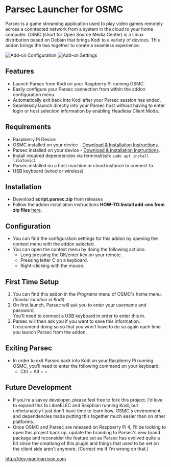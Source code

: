 # Parsec Launcher for OSMC
Parsec is a game streaming application used to play video games remotely across a conntected network from a system in the cloud to your home computer. OSMC (short for Open Source Media Center) is a Linux distribution based on Debian that brings Kodi to a variety of devices. This addon brings the two together to create a seamless experience.

![Add-on Configuration](https://i.imgur.com/qm2vHi9.jpg)
![Add-on Settings](https://i.imgur.com/63NWEMi.jpg)

## Features
* Launch Parsec from Kodi on your Raspberry Pi running OSMC.
* Easily configure your Parsec connection from within the addon configuration menu.
* Automatically exit back into Kodi after your Parsec session has ended.
* Seamlessly launch directly into your Parsec host without having to enter login or host selection information by enabling Headless Client Mode.

## Requirements
* Raspberry Pi Device
* OSMC installed on your device - [Download & Installation Instructions](https://osmc.tv/download/).
* Parsec installed on your device - [Download & Installation Instructions](https://support.parsecgaming.com/hc/en-us/articles/115002699012-Setting-Up-On-Raspberry-Pi-Raspbian-).
* Install required dependencies via terminal/ssh: `sudo apt install libatomic1`
* Parsec installed on a host machine or cloud instance to connect to.
* USB keyboard (wired or wireless)

## Installation
* Download **script.parsec.zip** from releases
* Follow the addon installation instructions **HOW-TO:Install add-ons from zip files** [here](https://kodi.wiki/view/HOW-TO:Install_add-ons_from_zip_files).

## Configuration
* You can find the configuration settings for this addon by opening the context menu with the addon selected.
* You can open the context menu by doing the following actions:
  * Long pressing the OK/enter key on your remote.
  * Pressing letter C on a keyboard.
  * Right-clicking with the mouse.

## First Time Setup
1. You can find this addon in the *Programs* menu of OSMC's home menu. *(Similar location in Kodi)*
1. On first launch, Parsec will ask you to enter your username and password.<br /> 
You'll need to connect a USB keyboard in order to enter this in.
1. Parsec will then ask you if you want to save this information.<br />
I reccomend doing so so that you won't have to do so again each time you launch Parsec from the addon.

## Exiting Parsec
* In order to exit Parsec back into Kodi on your Raspberry Pi running OSMC, you'll need to enter the following command on your keyboard.
  * Ctrl + Alt + ~

## Future Development
* If you're a savvy developer, please feel free to fork this project. I'd love to expand this to LibreELEC and Raspbian running Kodi, but unfortunately I just don't have time to learn how. OSMC's environment and dependencies made putting this together much easier than on other platforms.
* Once OSMC and Parsec are released on Raspberry Pi 4, I'll be looking to open this project back up, update the branding to Parsec's new brand package and reconsider the feature set as Parsec has evolved quite a bit since the creationg of this plugin and things that used to be set on the client side aren't anymore. (Correct me if I'm wrong on that.)

http://dev.grantgarrison.com
